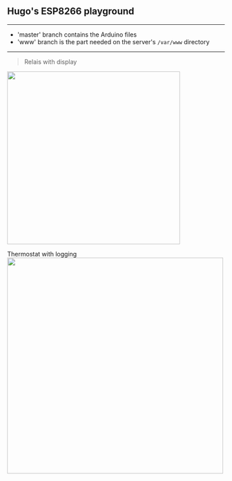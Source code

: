 ## Hugo's ESP8266 playground

---

- 'master' branch contains the Arduino files
- 'www' branch is the part needed on the server's `/var/www` directory

---

> Relais with display
<img src="https://raw.githubusercontent.com/netphantm/Arduino/master/relais_display/pics/header.png" width="400px">

Thermostat with logging
<img src="https://github.com/netphantm/Arduino/raw/master/thermostat/pics/header.png" width="500px">
